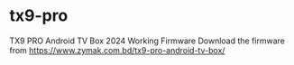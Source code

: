 # tx9-pro
TX9 PRO Android TV Box 2024 Working Firmware
Download the firmware from https://www.zymak.com.bd/tx9-pro-android-tv-box/
